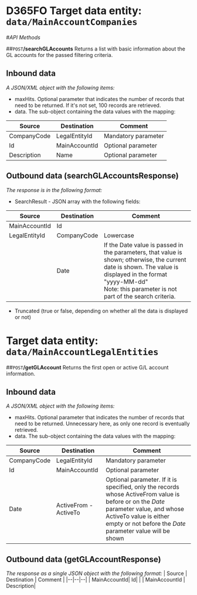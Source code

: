 # D365FO Target data entity: `data/MainAccountCompanies`

#_API Methods_

##`POST`**/searchGLAccounts**
Returns a list with basic information about the GL accounts for the passed filtering criteria.

## Inbound data

_A JSON/XML object with the following items:_
- maxHits. Optional parameter that indicates the number of records that need to be returned. If it's not set, 100 records are retrieved.
- data. The sub-object containing the data values with the mapping:

| Source | Destination | Comment |
|--|--|--|
| CompanyCode | LegalEntityId | Mandatory parameter | 
| Id | MainAccountId | Optional parameter |
| Description | Name | Optional parameter |

## Outbound data (searchGLAccountsResponse)
_The response is in the following format:_
- SearchResult - JSON array with the following fields:

| Source | Destination | Comment |
|--|--|--|
| MainAccountId | Id |
| LegalEntityId| CompanyCode | Lowercase |
| | Date | If the Date value is passed in the parameters, that value is shown; otherwise, the current date is shown. The value is displayed in the format "yyyy-MM-dd"<br />Note: this parameter is not part of the search criteria. |
- Truncated (true or false, depending on whether all the data is displayed or not)


# Target data entity: `data/MainAccountLegalEntities`

##`POST`**/getGLAccount**
Returns the first open or active G/L account information.
## Inbound data
_A JSON/XML object with the following items:_
- maxHits. Optional parameter that indicates the number of records that need to be returned. Unnecessary here, as only one record is eventually retrieved.
- data. The sub-object containing the data values with the mapping:

| Source | Destination | Comment |
|--|--|--|
| CompanyCode | LegalEntityId | Mandatory parameter | 
| Id | MainAccountId | Optional parameter |
| Date | ActiveFrom - ActiveTo | Optional parameter. If it is specified, only the records whose ActiveFrom value is before or on the _Date_ parameter value, and whose ActiveTo value is either empty or not before the _Date_ parameter value will be shown |

## Outbound data (getGLAccountResponse)
_The response as a single JSON object with the following format:_
| Source | Destination | Comment |
|--|--|--|
| MainAccountId| Id| |
| MainAccountId | Description|